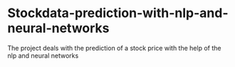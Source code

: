 # Stockdata-prediction-with-nlp-and-neural-networks
The project deals with the prediction of a stock price with the help of the  nlp and neural networks
